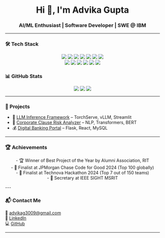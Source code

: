 
<h1 align="center">Hi 👋, I'm Advika Gupta</h1>
<h3 align="center">AI/ML Enthusiast | Software Developer | SWE @ IBM </h3>

---

### 🛠️ Tech Stack
<p align="center">
  <img src="https://img.shields.io/badge/C-00599C?style=for-the-badge&logo=c&logoColor=white"/>
  <img src="https://img.shields.io/badge/C%2B%2B-00599C?style=for-the-badge&logo=c%2B%2B&logoColor=white"/>
  <img src="https://img.shields.io/badge/Python-3670A0?style=for-the-badge&logo=python&logoColor=white"/>
  <img src="https://img.shields.io/badge/Java-ED8B00?style=for-the-badge&logo=java&logoColor=white"/>
  <img src="https://img.shields.io/badge/JavaScript-F7DF1E?style=for-the-badge&logo=javascript&logoColor=black"/>
  <img src="https://img.shields.io/badge/HTML5-E34F26?style=for-the-badge&logo=html5&logoColor=white"/>
  <img src="https://img.shields.io/badge/CSS3-1572B6?style=for-the-badge&logo=css3&logoColor=white"/>
  <br/>
  <img src="https://img.shields.io/badge/React-20232A?style=for-the-badge&logo=react&logoColor=61DAFB"/>
  <img src="https://img.shields.io/badge/Flask-000000?style=for-the-badge&logo=flask&logoColor=white"/>
  <img src="https://img.shields.io/badge/Django-092E20?style=for-the-badge&logo=django&logoColor=white"/>
  <img src="https://img.shields.io/badge/MySQL-00000F?style=for-the-badge&logo=mysql&logoColor=white"/>
  <img src="https://img.shields.io/badge/Docker-2496ED?style=for-the-badge&logo=docker&logoColor=white"/>
  <img src="https://img.shields.io/badge/Git-F05032?style=for-the-badge&logo=git&logoColor=white"/>
</p>

### 📊 GitHub Stats

<p align="center">
  <img src="https://github-readme-stats.vercel.app/api?username=advika30&show_icons=true&theme=radical" />
  <img src="https://github-readme-streak-stats.herokuapp.com/?user=advika30&theme=radical" />
  <img src="https://github-readme-stats.vercel.app/api/top-langs/?username=advika30&layout=compact&theme=radical" />
</p>

---

### 🚀 Projects

- 🔬 [LLM Inference Framework](https://github.com/advika30/HPE-CTY) – TorchServe, vLLM, Streamlit
- 📄 [Corporate Clause Risk Analyzer](https://github.com/advika30/Corporate-Clause-Risk-Analyzer) – NLP, Transformers, BERT
- 💰 [Digital Banking Portal](https://github.com/advika30/Bank_Management) – Flask, React, MySQL

---

### 🏆 Achievements
<p align="center">
- 🏆 Winner of Best Project of the Year by Alumni Association, RIT <br>
- 🥇 Finalist at JPMorgan Chase Code for Good 2024 (Top 100 globally) <br>
- 🥈 Finalist at Technova Hackathon 2024 (Top 7 out of 150 teams) <br>
- 📢 Secretary at IEEE SIGHT MSRIT
</p>
---

### 📬 Contact Me

📧 [advikag3009@gmail.com](mailto:advikag3009@gmail.com)  
🔗 [LinkedIn](https://www.linkedin.com/in/advika-g-606496226)  
💻 [GitHub](https://github.com/advika30)

---
